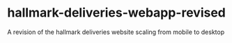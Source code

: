 # hallmark-deliveries-webapp-revised
A revision of the hallmark deliveries website scaling from mobile to desktop
